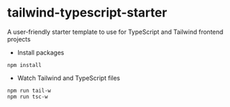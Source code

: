 # tailwind-typescript-starter

A user-friendly starter template to use for TypeScript and Tailwind frontend projects

- Install packages

```npm
npm install
```

- Watch Tailwind and TypeScript files

```npm
npm run tail-w
npm run tsc-w
```